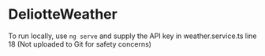 # DeliotteWeather

To run locally, use `ng serve` and supply the API key in weather.service.ts line 18 (Not uploaded to Git for safety concerns)
